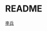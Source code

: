 # README

[李兵](https://time.geekbang.org/column/intro/100033601?code=nQdm4VreDyrwzIsmJOa2fcr87sMexy98JSDAIn2etJo%253D&tab=catalog)
